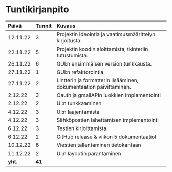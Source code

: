# Tuntikirjanpito

| Päivä | Tunnit | Kuvaus |
| :----|:-----| :-----|
|12.11.22| 3 | Projektin ideointia ja vaatimusmäärittelyn kirjoitusta. |
|22.11.22| 5 | Projektin koodin aloittamista, tkinteriin tutustumista. |
|26.11.22| 6 | GUI:n ensimmäisen version tunkkausta. |
|27.11.22| 1 | GUI:n refaktorointia. |
|27.11.22| 2 | Lintterin ja formatterin lisääminen, dokumentaation päivittäminen. |
|2.12.22| 3 | Oauth ja gmailAPIn luokkien implementointi |
|2.12.22| 2 | UI:n tunkkaaminen |
|4.12.22| 3 | UI:n laajentamista |
|4.12.22| 3 | Sähköpostien lähettämisen implementointi |
|6.12.22| 3 | Testien kirjoittamista |
|6.12.22| 2 | GitHub release & viikon 5 dokumentaatiot |
|10.12.22| 6 | Viestien tallentaminen tietokantaan |
|11.12.22| 2 | UI:n layoutin parantaminen |
| **yht.** | **41** | 
